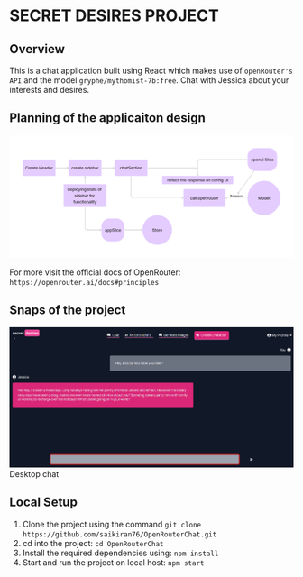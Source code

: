 # SECRET DESIRES PROJECT

## Overview

This is a chat application built using React which makes use of `openRouter's API` and the model `gryphe/mythomist-7b:free`. Chat with Jessica about your interests and desires. 

## Planning of the applicaiton design
![alt text](planning.png)

For more visit the official docs of OpenRouter: `https://openrouter.ai/docs#principles`

## Snaps of the project
![alt text](image.png)
Desktop chat

## Local Setup

1) Clone the project using the command `git clone https://github.com/saikiran76/OpenRouterChat.git`
2) cd into the project: `cd OpenRouterChat`
3) Install the required dependencies using: `npm install`
4) Start and run the project on local host: `npm start`

